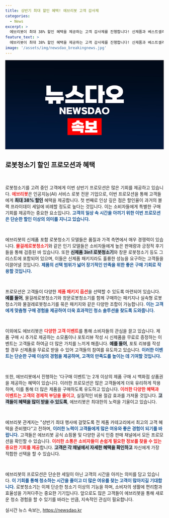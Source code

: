 ```yaml
---
title: 상반기 최대 할인 혜택! 에브리봇 고객 감사제
categories:
  - News
excerpt: >
  에브리봇이 최대 38% 할인 혜택을 제공하는 고객 감사제를 진행합니다! 신제품과 베스트셀러 로봇청소기를 포함한 다양한 제품을 저렴하게 만나보세요. 추가 소모품과 무료 이벤트도 가득!
feature_text: >
  에브리봇이 최대 38% 할인 혜택을 제공하는 고객 감사제를 진행합니다! 신제품과 베스트셀러 로봇청소기를 포함한 다양한 제품을 저렴하게 만나보세요. 추가 소모품과 무료 이벤트도 가득!
image: '/assets/img/newsdao_breakingnews.jpg'
---
```


<p><img src="/assets/img/newsdao_breakingnews.jpg" alt="pcversion 속보" /></p>

<h2 data-ke-size="size26">로봇청소기 할인 프로모션과 혜택</h2>

<p data-ke-size="size16">&nbsp;</p>

<p>로봇청소기를 고려 중인 고객에게 이번 상반기 프로모션은 많은 기회를 제공하고 있습니다. <b><span style="color: #ee2323;">에브리봇</span></b>은 인공지능(AI) 서비스 로봇 전문 기업으로, 이번 프로모션을 통해 고객들에게 <b><span style="background-color: #21538527;">최대 38% 할인</span></b> 혜택을 제공합니다. 첫 번째로 인상 깊은 점은 할인율이 과거의 블랙 프라이데이 세일에 비례할 정도로 높다는 것입니다. 이는 소비자들에게 특별한 구매 기회를 제공하는 중요한 요소입니다. <b><span style="color: #1a5490;">고객의 일상 속 시간을 아끼기 위한 이번 프로모션은 단순한 할인 이상의 의미를 지니고 있습니다.</span></b></p>

<p data-ke-size="size16">&nbsp;</p>

<p>에브리봇의 신제품 포함 로봇청소기 모델들은 품질과 가격 측면에서 매우 경쟁력이 있습니다. <b><span style="color: #ee2323;">물걸레로봇청소기</span></b>와 같은 인기 모델들은 소비자들에게 높은 판매량과 긍정적 후기들을 통해 검증된 바 있습니다. 또한 <b><span style="background-color: #21538527;">신제품 3in1 로봇청소기</span></b>와 창문 로봇청소기 등도 그 리스트에 포함되어 있으며, 이들은 신제품 패키지라도 훌륭한 성능을 요구하는 고객들을 이끌어낼 것입니다. <b><span style="color: #1a5490;">제품의 선택 범위가 넓어 장기적인 만족을 위한 좋은 구매 기회로 작용할 것입니다.</span></b></p>

<p data-ke-size="size16">&nbsp;</p>

<p>프로모션은 고객들이 다양한 <b><span style="color: #ee2323;">제품 패키지 옵션</span></b>을 선택할 수 있도록 마련되어 있습니다. <b><span style="background-color: #21538527;">예를 들어</span></b>, 물걸레로봇청소기와 창문로봇청소기를 함께 구매하는 패키지나 실속형 로봇청소기와 물걸레로봇청소기를 묶은 패키지와 같은 다양한 조합이 가능합니다. <b><span style="color: #1a5490;">이는 고객에게 맞춤형 구매 경험을 제공하여 더욱 효과적인 청소 솔루션을 찾도록 도와줍니다.</span></b></p>

<p data-ke-size="size16">&nbsp;</p>

<p>이외에도 에브리봇은 <b><span style="color: #ee2323;">다양한 고객 이벤트</span></b>를 통해 소비자들의 관심을 끌고 있습니다. 제품 구매 시 추가로 제공하는 소모품이나 포토리뷰 작성 시 신제품을 무료로 증정하는 이벤트는 고객들로 하여금 더 많은 가치를 느끼게 해줍니다. <b><span style="background-color: #21538527;">예를 들어</span></b>, 포토 리뷰를 작성할 경우 신제품을 무료로 받을 수 있어 고객들의 참여를 유도하고 있습니다. <b><span style="color: #1a5490;">이러한 이벤트는 단순한 구매 이상의 경험을 제공하며, 고객의 만족도를 높이는 데 기여할 것입니다.</span></b></p>

<p data-ke-size="size16">&nbsp;</p>

<p>또한, 에브리봇에서 진행하는 '다구매 이벤트'는 2개 이상의 제품 구매 시 백화점 상품권을 제공하는 혜택이 있습니다. 이러한 프로모션은 많은 고객들에게 더욱 유리하게 작용하며, 이를 통해 더 많은 제품을 구매하도록 유도하고 있습니다. <b><span style="color: #ee2323;">이러한 다양한 혜택과 이벤트는 고객의 경제적 부담을 줄이고</span></b>, 실질적인 비용 절감 효과를 가져올 것입니다. <b><span style="background-color: #21538527;">고객들이 혜택을 많이 받을 수 있도록</span></b>, 에브리봇은 최대한의 노력을 기울이고 있습니다.</p>

<p data-ke-size="size16">&nbsp;</p>

<p>에브리봇 관계자는 "상반기 최대 행사에 걸맞도록 전 제품 카테고리에서 최고의 고객 혜택을 준비했다"고 전하며, <b><span style="color: #1a5490;">이러한 노력이 고객들에게 많은 여유와 좋은 경험이 되기를 바랍니다.</span></b> 고객들은 에브리봇 공식 쇼핑몰 및 다양한 공식 인증 판매 채널에서 모든 프로모션을 확인할 수 있습니다. <b><span style="color: #ee2323;">이러한 소통은 소비자들이 손쉽게 필요한 정보를 찾을 수 있는 중요한 기회를 제공</span></b>합니다. <b><span style="background-color: #21538527;">고객은 각 채널에서 자세한 혜택을 확인하고</span></b> 자신에게 가장 적합한 선택을 할 수 있습니다.</p>

<p data-ke-size="size16">&nbsp;</p>

<p>에브리봇의 프로모션은 단순한 세일이 아닌 고객의 시간을 아끼는 의미를 담고 있습니다. <b><span style="color: #1a5490;">이 기회를 통해 청소하는 시간을 줄이고 더 많은 여유를 찾는 고객이 많아지길 기대합니다.</span></b> 로봇청소기는 이제 단순한 청소기 이상의 기능을 하며, 소비자의 생활에 편리함과 효율성을 가져다주는 중요한 기기입니다. 앞으로도 많은 고객들이 에브리봇을 통해 새로운 청소 경험을 할 수 있기를 바라는 만큼, 지속적인 관심이 필요합니다.</p>
실시간 뉴스 속보는, <a href="https://newsdao.kr" rel="dofollow">https://newsdao.kr</a>


